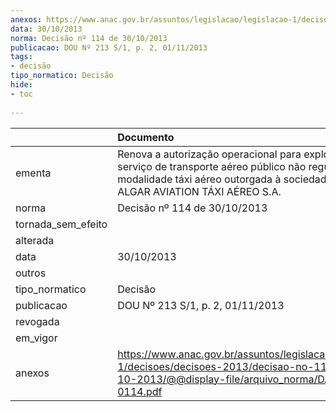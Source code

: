 ```yaml
---
anexos: https://www.anac.gov.br/assuntos/legislacao/legislacao-1/decisoes/decisoes-2013/decisao-no-114-de-30-10-2013/@@display-file/arquivo_norma/DA2013-0114.pdf
data: 30/10/2013
norma: Decisão nº 114 de 30/10/2013
publicacao: DOU Nº 213 S/1, p. 2, 01/11/2013
tags:
- decisão
tipo_normatico: Decisão
hide: 
- toc 
 
---
```


|                    | Documento                                                                                                                                                                                    |
|:-------------------|:---------------------------------------------------------------------------------------------------------------------------------------------------------------------------------------------|
| ementa             | Renova a autorização operacional para exploração de serviço de transporte aéreo público não regular na modalidade táxi aéreo outorgada à sociedade empresária ALGAR AVIATION TÁXI AÉREO S.A. |
| norma              | Decisão nº 114 de 30/10/2013                                                                                                                                                                 |
| tornada_sem_efeito |                                                                                                                                                                                              |
| alterada           |                                                                                                                                                                                              |
| data               | 30/10/2013                                                                                                                                                                                   |
| outros             |                                                                                                                                                                                              |
| tipo_normatico     | Decisão                                                                                                                                                                                      |
| publicacao         | DOU Nº 213 S/1, p. 2, 01/11/2013                                                                                                                                                             |
| revogada           |                                                                                                                                                                                              |
| em_vigor           |                                                                                                                                                                                              |
| anexos             | https://www.anac.gov.br/assuntos/legislacao/legislacao-1/decisoes/decisoes-2013/decisao-no-114-de-30-10-2013/@@display-file/arquivo_norma/DA2013-0114.pdf                                    |
